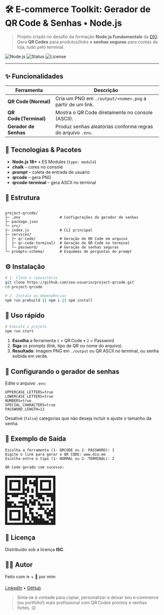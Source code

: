 # 🛠️ E‑commerce Toolkit: Gerador de QR Code & Senhas • Node.js

> Projeto criado no desafio da formação **Node.js Fundamentals** da [DIO](https://www.dio.me/).  
> Gera **QR Codes** para produtos/links e **senhas seguras** para contas de loja, tudo pelo terminal.

![Node.js](https://img.shields.io/badge/Node.js-18%2B-339933?style=for-the-badge&logo=node.js&logoColor=white)
![Status](https://img.shields.io/badge/status-conclu%C3%ADdo-brightgreen?style=for-the-badge)
![License](https://img.shields.io/badge/license-ISC-blue?style=for-the-badge)

---

## ✨ Funcionalidades

| Ferramenta | Descrição |
|------------|-----------|
| **QR Code (Normal)**      | Cria um PNG em `./output/<nome>.png` a partir de um link. |
| **QR Code (Terminal)**    | Mostra o QR Code diretamente no console (ASCII). |
| **Gerador de Senhas**     | Produz senhas aleatórias conforme regras do arquivo `.env`. |



## 🔧 Tecnologias & Pacotes

- **Node.js 18+** • ES Modules (`type: module`)
- **chalk** – cores no console
- **prompt** – coleta de entrada de usuário
- **qrcode** – gera PNG
- **qrcode-terminal** – gera ASCII no terminal



## 📁 Estrutura

```

project-qrcode/
├─ .env                  # Configurações do gerador de senhas
├─ package.json
└─ src/
├─ index.js              # CLI principal
├─ services/
│  ├─ qr-code/           # Geração de QR Code em arquivo
│  ├─ qr-code-terminal/  # Geração de QR Code no terminal
│  └─ password/          # Geração de senhas seguras
└─ prompts-schema/       # Esquemas de perguntas do prompt

````



## ⚙️ Instalação

```bash
# 1. Clone o repositório
git clone https://github.com/seu-usuario/project-qrcode.git
cd project-qrcode

# 2. Instale as dependências
npm run prebuild || npm i || npm install
````



## 🚀 Uso rápido

```bash
# Execute o projeto
npm run start
```

1. **Escolha** a ferramenta
   `1` = QR Code • `2` = Password
2. **Siga** os prompts (link, tipo de QR ou nome do arquivo).
3. **Resultado**: imagem PNG em `./output` ou QR ASCII no terminal, ou senha exibida em verde.



## 🔐 Configurando o gerador de senhas

Edite o arquivo `.env`:

```text
UPPERCASE_LETTERS=true
LOWERCASE_LETTERS=true
NUMBERS=true
SPECIAL_CHARACTERS=true
PASSWORD_LENGTH=12
```

Desative (`false`) categorias que não deseja incluir e ajuste o tamanho da senha.



## 📸 Exemplo de Saída

```text
Escolha a ferramenta (1- QRCODE ou 2- PASSWORD): 1
Digite o link para gerar o QR CODE: www.dio.me
Escolha entre o tipo (1- NORMAL ou 2- TERMINAL): 2

QR Code gerado com sucesso:

▄▄▄▄▄▄▄▄▄▄▄▄▄▄▄▄▄▄▄▄▄▄▄
█ ▄▄▄▄▄ ██ ▄ ▄█ ▄▄▄▄▄ █
█ █   █ █▀ ▀▀██ █   █ █
█ █▄▄▄█ █▄█ ▄ █ █▄▄▄█ █
█▄▄▄▄▄▄▄█▄▀ ▀ █▄▄▄▄▄▄▄█
█▄ ▀▀▀ ▄▄▀ ▀█ ▀██▄ ▀▀██
█▄▄▄  ▄▄▄█ █▄█▀▄ ▀ ▀ ▀█
███▄█▄▄▄█▀█ ▀▀ ▀█▀▀▀▀ █
█ ▄▄▄▄▄ █  █▀  ▀▀▀▄▀▄██
█ █   █ ██ ▀█ ▀▄▄ ▀██▄█
█ █▄▄▄█ █▀█ ███▄█▄ ▀▄▄█
█▄▄▄▄▄▄▄█▄▄█▄███████▄██
```



## 📜 Licença

Distribuído sob a licença **ISC**.



## 👨‍💻 Autor

Feito com ☕ + 💚 por mim

[LinkedIn](https://linkedin.com/in/joao-vitor-r) • [GitHub](https://github.com/JVRFurtado)



> Sinta‑se à vontade para copiar, personalizar e deixar seu e‑commerce (ou portfólio!) mais profissional com QR Codes prontos e senhas fortes. 😉
